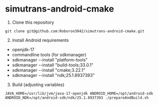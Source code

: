 # simutrans-android-cmake

1. Clone this repository

``git clone git@github.com:Roboron3042/simutrans-android-cmake.git``

2. Install Android requirements

- openjdk-17
- commandline tools (for sdkmanager)
- sdkmanager --install "platform-tools"
- sdkmanager --install "build-tools;33.0.1"
- sdkmanager --install "cmake;3.22.1"
- sdkmanager --install "ndk;25.1.8937393"


3. Build (adjusting variables)

``JAVA_HOME=/usr/lib/jvm/java-17-openjdk ANDROID_HOME=/opt/android-sdk ANDROID_NDK=/opt/android-sdk/ndk/25.1.8937393 ./prepareAndBuild.sh``
